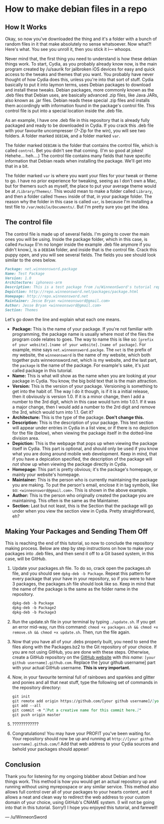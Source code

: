 # How to make debian files in a repo

## How It Works
Okay, so now you've downloaded the thing and it's a folder with a bunch of random files in it that make absolutely no sense whatsoever. Now what?! Here's what. You see you unroll it, then you stick it i&mdash; whoops.

Never mind that, the first thing you need to understand is how these debian things work. To start, Cydia, as you probably already know now, is the main program created by /u/saurik for jailbroken iOS devices for easy and quick access to the tweaks and themes that you want. You probably have never thought of how Cydia does this, unless you're into that sort of stuff. Cydia basically to put it into laymon terms, uses Debian packages to download and install these tweaks. Debian packages, more commonly known as the .deb files that Debian uses, are basically advanced .zip files, like Java JARs, also known as .jar files. Debian reads these special .zip files and installs them accordingly with information found in the package's control file. This control file is put into a special location inside the .deb file.

As an example, I have one .deb file in this repository that is already fully packaged and ready to be downloaded in Cydia. If you crack this .deb file with your favourite uncompresser (7-Zip for the win), you will see two folders. A folder marked `DEBIAN`, and a folder marked `var`.

The folder marked `DEBIAN` is the folder that contains the control file, which is called `control`. Bet you didn't see that coming. (I'm so good at jokes! Hehehe... heh....) The control file contains many fields that have specific information that Debian reads when installing the package. We'll get into that in a bit.

The folder marked `var` is where you want your files for your tweak or theme to go. I have no prior experience for tweaking, seeing as I don't own a Mac, but for themers such as myself, the place to put your average theme would be at `/Library/Themes/`. This would mean to make a folder called `Library`, and then a folder called `Themes` inside of that, in your package folder. The reason why the folder in this case is called `var`, is because I'm installing a test file to `/var/mobile/Documents/`. But I'm pretty sure you get the idea.

## The control file
The control file is made up of several fields. I'm going to cover the main ones you will be using. Inside the package folder, which in this case, is called `Package` (I'm no longer inside the example .deb file anymore if you didn't know.), is a `DEBIAN` folder, and inside that is the control file. Crack this puppy open, and you will see several fields. The fields you see should look similar to the ones below.

```markdown
Package: net.winneonsword.package
Name: Test Package
Version: 1.0
Architecture: iphoneos-arm
Description: This is a test package from /u/WinneonSword's tutorial repository!
Depiction: http://repo.winneonsword.net/packages/package.html
Homepage: http://repo.winneonsword.net
Maintainer: Jesse Bryan <winneonsword@gmail.com>
Author: Jesse Bryan <winneonsword@gmail.com>
Section: Themes
```

Let's go down the line and explain what each one means.

* **Package:** This is the name of your package. If you're not familiar with programming, the package name is usually where most of the files the program code relates to goes. The way to name this is like so: `[prefix of your website].[name of your website].[name of package]`. For example, mine says `net.winneonsword.packge`. The `net` is the prefix of my website, the `winneonsword` is the name of my website, which both together puts winneonsword.net, which is my website, and the last part, the `package` is the name of the package. For example's sake, it's just called package in this tutorial.
* **Name:** This is what will show as the name when you are looking at your package in Cydia. You know, the big bold text that is the main attraction.
* **Version:** This is the version of your package. Versioning is something to get into the habit of. The way I do it though, is if it is a initial release, then it obviously is version 1.0. If it is a minor change, then I add a number to the 3rd digit, which in this case would turn into 1.0.1. If it was a major change, then I would add a number to the 2rd digit and remove the 3rd, which would turn into 1.1. Get it?
* **Architecture:** This is the type of the package. **Don't change this.**
* **Description:** This is the description of your package. This text section will appear under entries in Cydia in a list view, or if there is no depiction for the file (below), when viewing the package itself in the dotted-line division area.
* **Depiction:** This is the webpage that pops up when viewing the package itself in Cydia. This part is optional, and should only be used if you know what you are doing around mobile web development. Keep in mind, that if you have a depication specified, the description of the package will *not* show up when viewing the package directly in Cydia.
* **Homepage:** This part is pretty obvious; it's the package's homepage, or mainly your website's homepage.
* **Maintainer:** This is the person who is currently maintaining the package you are making. To put the person's email, enclose it in tag symbols, like so: `<winneonsword@gmail.com>`. This is shown in the above example.
* **Author:** This is the person who originally created the package you are maintaining. This often is the same as the Maintainer.
* **Section:** Last but not least, this is the Section that the package will go under when you view the section view in Cydia. Pretty straightforward, eh?

## Making Your Packages and Sending Them Off
This is reaching the end of this tutorial, so now to conclude the repository making process. Below are step by step instructions on how to make your packages into .deb files, and then send it off to a Git based system, in this case, will be GitHub.

1. Update your packages.sh file. To do so, crack open the packages.sh file, and you should see `dpkg-deb -b Package`. Repeat this pattern for every package that your have in your repository, so if you were to have 3 packages, the packages.sh file should look like so. Keep in mind that the name of the package is the same as the folder name in the repository.

    ```markdown
    dpkg-deb -b Package
    dpkg-deb -b Package2
    dpkg-deb -b Package3
    ```

2. Run the update.sh file in your terminal by typing `./update.sh`. If you get an error mid-way, run this command: `chmod +x packages.sh && chmod +x remove.sh && chmod +x update.sh`. Then, run the file again.
3. Now that you have all of your .debs properly built, you need to send the files along with the Packages.bz2 to the Git repository of your choice. If you are not using GitHub, you are done with these steps. Otherwise, create a GitHub repository on the [GitHub website](https://github.com/) with *this name:* `[your github username].github.com`. Replace the [your github username] part with your actual GitHub username. **This is very important.**
4. Now, in your favourite terminal full of rainbows and sparkles and glitter and ponies and all that neat stuff, type the following set of commands in the repository directory:

    ```markdown
    git init
    git remote add origin https://github.com/[your github username]/[your github username].github.com.git
    git add --all
    git commit -m "[Put a creative name for this commit here.]"
    git push origin master
    ```

5. ????????????
6. Congratulations! You may have your PROFIT you've been waiting for. Your repository should now be up and running at `http://[your github username].github.com/`! Add that web address to your Cydia sources and behold your packages should appear!

## Conclusion
Thank you for listening for my ongoing blabber about Debian and how things work. This method is how you would get an actual repository up and running without using myrepospace or any similar service. This method also allows full control over all of your packages to your hearts content, and it allows a neat and clean way to redirect the web address to your custom domain of your choice, using GitHub's CNAME system. (I will not be going into that in this tutorial. Sorry!) I hope you enjoyed this tutorial, and farewell!

&mdash; /u/WinneonSword
